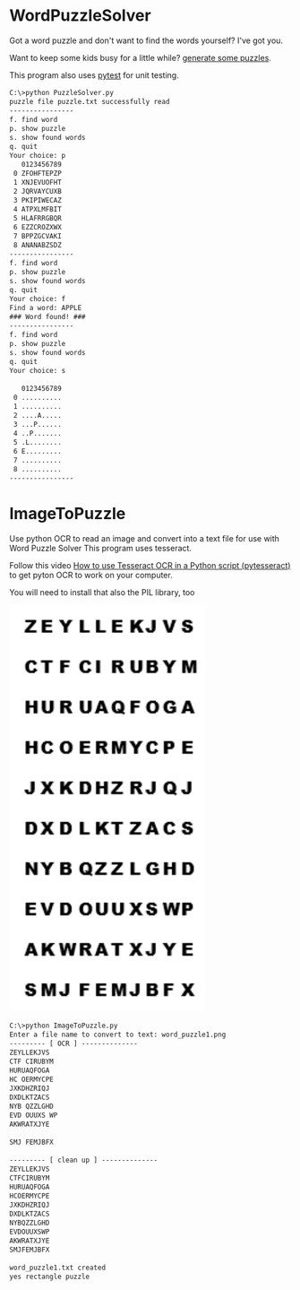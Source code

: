 # WordPuzzleSolver
Got a word puzzle and don't want to find the words yourself? I've got you.

Want to keep some kids busy for a little while? [generate some puzzles](https://puzzlemaker.discoveryeducation.com/word-search).

This program also uses [pytest](https://docs.pytest.org/en/stable/) for unit testing.

```
C:\>python PuzzleSolver.py
puzzle file puzzle.txt successfully read
----------------
f. find word
p. show puzzle
s. show found words
q. quit
Your choice: p
   0123456789
 0 ZFOHFTEPZP
 1 XNJEVUOFHT
 2 JQRVAYCUXB
 3 PKIPIWECAZ
 4 ATPXLMFBIT
 5 HLAFRRGBQR
 6 EZZCROZXWX
 7 BPPZGCVAKI
 8 ANANABZSDZ
----------------
f. find word
p. show puzzle
s. show found words
q. quit
Your choice: f
Find a word: APPLE
### Word found! ###
----------------
f. find word
p. show puzzle
s. show found words
q. quit
Your choice: s

   0123456789
 0 ..........
 1 ..........
 2 ....A.....
 3 ...P......
 4 ..P.......
 5 .L........
 6 E.........
 7 ..........
 8 ..........
----------------

```

# ImageToPuzzle

Use python OCR to read an image and convert into a text file for use with Word Puzzle Solver
This program uses tesseract.

Follow this video [How to use Tesseract OCR in a Python script (pytesseract)](https://www.youtube.com/watch?v=HNCypVfeTdw) to get pyton OCR to work on your computer.

You will need to install that also the PIL library, too


<img src = "https://github.com/alexcmak/WordPuzzleSolver/blob/main/word_puzzle1.png" width = 350>



```
C:\>python ImageToPuzzle.py
Enter a file name to convert to text: word_puzzle1.png
--------- [ OCR ] --------------
ZEYLLEKJVS
CTF CIRUBYM
HURUAQFOGA
HC OERMYCPE
JXKDHZRIQJ
DXDLKTZACS
NYB QZZLGHD
EVD OUUXS WP
AKWRATXJYE

SMJ FEMJBFX

--------- [ clean up ] --------------
ZEYLLEKJVS
CTFCIRUBYM
HURUAQFOGA
HCOERMYCPE
JXKDHZRIQJ
DXDLKTZACS
NYBQZZLGHD
EVDOUUXSWP
AKWRATXJYE
SMJFEMJBFX

word_puzzle1.txt created
yes rectangle puzzle
```

